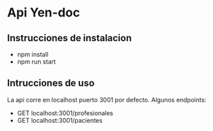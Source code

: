 # Api Yen-doc

## Instrucciones de instalacion

- npm install
- npm run start

## Intrucciones de uso

La api corre en localhost puerto 3001 por defecto. Algunos endpoints:

- GET localhost:3001/profesionales
- GET localhost:3001/pacientes

